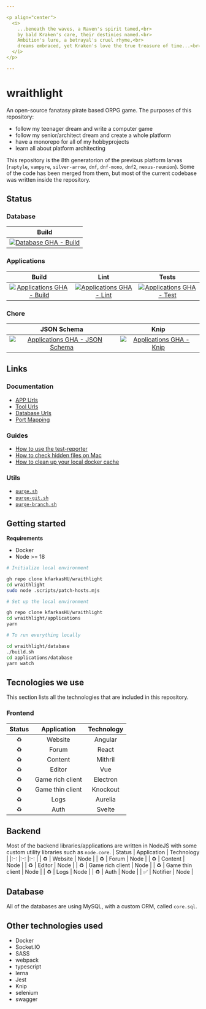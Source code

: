 ```yaml
---

<p align="center">
  <i>
    ...beneath the waves, a Raven's spirit tamed,<br>
    by bald Kraken's care, their destinies named.<br>
    Ambition's lure, a betrayal's cruel rhyme,<br>
    dreams embraced, yet Kraken's love the true treasure of time...<br>
  </i>
</p>

---
```



# wraithlight
An open-source fanatasy pirate based ORPG game. The purposes of this repository:
* follow my teenager dream and write a computer game
* follow my senior/architect dream and create a whole platform
* have a monorepo for all of my hobbyprojects
* learn all about platform architecting

This repository is the 8th generatorion of the previous platform larvas (`raptyle`, `vampyre`, `silver-arrow`, `dnf`, `dnf-mono`, `dnf2`, `nexus-reunion`). Some of the code has been merged from them, but most of the current codebase was written inside the repository.

## Status

### Database
| Build |
| :-:   |
| [![Database GHA - Build](https://github.com/kfarkasHU/wraithlight/actions/workflows/db-build.yaml/badge.svg)](https://github.com/kfarkasHU/wraithlight/actions/workflows/db-build.yaml) |

### Applications
| Build | Lint  | Tests |
| :-:   | :-:   | :-:   |
| [![Applications GHA - Build](https://github.com/kfarkasHU/wraithlight/actions/workflows/apps-build.yaml/badge.svg)](https://github.com/kfarkasHU/wraithlight/actions/workflows/apps-build.yaml) | [![Applications GHA - Lint](https://github.com/kfarkasHU/wraithlight/actions/workflows/apps-lint.yaml/badge.svg)](https://github.com/kfarkasHU/wraithlight/actions/workflows/apps-lint.yaml) | [![Applications GHA - Test](https://github.com/kfarkasHU/wraithlight/actions/workflows/apps-test.yaml/badge.svg)](https://github.com/kfarkasHU/wraithlight/actions/workflows/apps-test.yaml)

### Chore
| JSON Schema   | Knip  |
| :-:           | :-:   |
| [![Applications GHA - JSON Schema](https://github.com/kfarkasHU/wraithlight/actions/workflows/apps-jsonschema.yaml/badge.svg)](https://github.com/kfarkasHU/wraithlight/actions/workflows/apps-jsonschema.yaml) | [![Applications GHA - Knip](https://github.com/kfarkasHU/wraithlight/actions/workflows/apps-knip.yaml/badge.svg)](https://github.com/kfarkasHU/wraithlight/actions/workflows/apps-knip.yaml) |

## Links

### Documentation
* [APP Urls](./docs/urls/apps.md)
* [Tool Urls](./docs/urls/tools.md)
* [Database Urls](./docs/urls/database.md)
* [Port Mapping](./docs/urls/port-mapping.md)

### Guides
* [How to use the test-reporter](./docs/guides/test-reports.md)
* [How to check hidden files on Mac](./docs/guides/show-hidden-folders-on-mac.md)
* [How to clean up your local docker cache](./docs/guides/docker-cleanup.md)

### Utils
* [`purge.sh`](./docs/utils/purge-sh.md)
* [`purge-git.sh`](./docs/utils/purge-git-sh.md)
* [`purge-branch.sh`](./docs/utils/purge-branch.sh.md)

## Getting started

**Requirements**
* Docker
* Node >= 18

```sh
# Initialize local environment

gh repo clone kfarkasHU/wraithlight
cd wraithlight
sudo node .scripts/patch-hosts.mjs

```

```sh
# Set up the local environment

gh repo clone kfarkasHU/wraithlight
cd wraithlight/applications
yarn

```

```sh
# To run everything locally

cd wraithlight/database
./build.sh
cd applications/database
yarn watch

```

## Tecnologies we use
This section lists all the technologies that are included in this repository.

### Frontend
| Status    | Application       | Technology    |
|:-:        |:-:                |:-:            |
| :recycle: | Website           | Angular       |
| :recycle: | Forum             | React         |
| :recycle: | Content           | Mithril       |
| :recycle: | Editor            | Vue           |
| :recycle: | Game rich client  | Electron      |
| :recycle: | Game thin client  | Knockout      |
| :recycle: | Logs              | Aurelia       |
| :recycle: | Auth              | Svelte        |

## Backend
Most of the backend libraries/applications are written in NodeJS with some custom utility libraries such as `node.core`.
| Status              | Application       | Technology    |
|:-:                  |:-:                |:-:            |
| :recycle:           | Website           | Node          |
| :recycle:           | Forum             | Node          |
| :recycle:           | Content           | Node          |
| :recycle:           | Editor            | Node          |
| :recycle:           | Game rich client  | Node          |
| :recycle:           | Game thin client  | Node          |
| :recycle:           | Logs              | Node          |
| :recycle:           | Auth              | Node          |
| :white_check_mark:  | Notifier          | Node          |


## Database
All of the databases are using MySQL, with a custom ORM, called `core.sql`.

## Other technologies used
* Docker
* Socket.IO
* SASS
* webpack
* typescript
* lerna
* Jest
* Knip
* selenium
* swagger